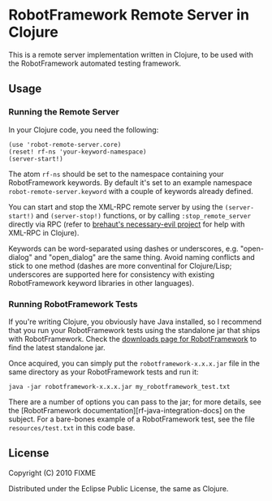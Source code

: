 # RobotFramework Remote Server in Clojure

This is a remote server implementation written in Clojure, to be used with the RobotFramework automated testing framework.

## Usage

### Running the Remote Server

In your Clojure code, you need the following:

    (use 'robot-remote-server.core)
    (reset! rf-ns 'your-keyword-namespace)
    (server-start!)

The atom `rf-ns` should be set to the namespace containing your RobotFramework keywords. By default it's set to an example namespace `robot-remote-server.keyword` with a couple of keywords already defined.

You can start and stop the XML-RPC remote server by using the `(server-start!)` and `(server-stop!)` functions, or by calling `:stop_remote_server` directly via RPC (refer to [brehaut's necessary-evil project][ne] for help with XML-RPC in Clojure).

Keywords can be word-separated using dashes or underscores, e.g. "open-dialog" and "open_dialog" are the same thing. Avoid naming conflicts and stick to one method (dashes are more conventinal for Clojure/Lisp; underscores are supported here for consistency with existing RobotFramework keyword libraries in other languages).

### Running RobotFramework Tests

If you're writing Clojure, you obviously have Java installed, so I recommend that you run your RobotFramework tests using the standalone jar that ships with RobotFramework. Check the [downloads page for RobotFramework][rf-dl] to find the latest standalone jar.

Once acquired, you can simply put the `robotframework-x.x.x.jar` file in the same directory as your RobotFramework tests and run it:

    java -jar robotframework-x.x.x.jar my_robotframework_test.txt

There are a number of options you can pass to the jar; for more details, see the [RobotFramework documentation][rf-java-integration-docs] on the subject. For a bare-bones example of a RobotFramework test, see the file `resources/test.txt` in this code base.

## License

Copyright (C) 2010 FIXME

Distributed under the Eclipse Public License, the same as Clojure.

[ne]: https://github.com/brehaut/necessary-evil
[rf-dl]: http://code.google.com/p/robotframework/downloads/list
[rf-java-integrations-docs]: http://code.google.com/p/robotframework/wiki/JavaIntegration
